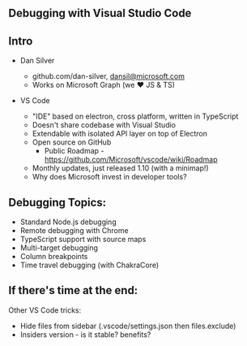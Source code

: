 ## Debugging with Visual Studio Code

## Intro
* Dan Silver
    * github.com/dan-silver, dansil@microsoft.com
    * Works on Microsoft Graph (we ❤ JS & TS)

* VS Code
    * "IDE" based on electron, cross platform, written in TypeScript
    * Doesn't share codebase with Visual Studio
    * Extendable with isolated API layer on top of Electron
    * Open source on GitHub
        * Public Roadmap - https://github.com/Microsoft/vscode/wiki/Roadmap
    * Monthly updates, just released 1.10 (with a minimap!)
    * Why does Microsoft invest in developer tools?

## Debugging Topics:
* Standard Node.js debugging
* Remote debugging with Chrome
* TypeScript support with source maps
* Multi-target debugging
* Column breakpoints
* Time travel debugging (with ChakraCore)

## If there's time at the end:
Other VS Code tricks:
* Hide files from sidebar (.vscode/settings.json then files.exclude)
* Insiders version - is it stable? benefits?